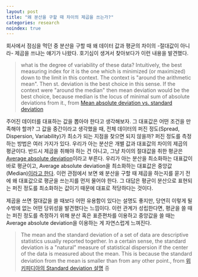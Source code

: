 ```yaml
---
layout: post
title: "왜 분산을 구할 때 차이의 제곱을 쓰는가?"
categories: research
noindex: true
---
```


회사에서 점심을 먹던 중 분산을 구할 때 왜 데이터 값과 평균의 차이의 -절대값이 아니라- 제곱을 쓰냐는 얘기가 나왔다. 호기심이 생겨서 찾아보다가 이런 내용을 발견했다.

> what is the degree of variability of these data? Intuitively, the best measuring index for it is the one which is minimized (or maximized) down to the limit in this context. The context is "around the arithmetic mean". Then st. deviation is the best choice in this sense. If the context were "around the median" then mean deviation would be the best choice, because median is the locus of minimal sum of absolute deviations from it., from [Mean absolute deviation vs. standard deviation](http://stats.stackexchange.com/questions/81986/mean-absolute-deviation-vs-standard-deviation)

주어진 데이터를 대표하는 값을 뽑아야 한다고 생각해보자. 그 대표값은 어떤 조건을 만족해야 할까?<!--more--> 그 값을 중간이라고 생각했을 때, 전체 데이터의 퍼진 정도(Spread, Dispersion, Variability)가 최소가 되는 지점을 찾으면 되지 않을까? 퍼진 정도를 측정하는 방법은 여러 가지가 있다. 우리가 아는 분산은 개별 값과 대표값의 차이의 제곱의 평균이다. 반드시 제곱을 취해야 하는 건 아니고, 그냥 차이의 절대값을 취한 평균은 [Average absolute deviation](http://en.wikipedia.org/wiki/Absolute_deviation#Mean_absolute_deviation_.28MAD.29_.28about_mean.29)이라고 부른다. 우리가 아는 분산을 최소화하는 대표값이 바로 평균이고, Average absolute deviation을 최소화하는 대표값은 중앙값(Median)[이라고 한다](http://en.wikipedia.org/wiki/Central_tendency). 이런 관점에서 보면 왜 분산을 구할 때 제곱을 하는지를 묻기 전에 왜 대표값으로 평균을 쓰는지를 먼저 물어야 한다. 그 대답은 평균이 분산으로 표현되는 퍼진 정도를 최소화하는 값이기 때문에 대표로 적당하다는 것이다.

제곱을 쓰면 절대값을 쓸 때보다 어떤 유용함이 있다는 설명도 좋지만, 당연히 이렇게 될 수밖에 없는 어떤 당위성을 발견했다는 느낌이다. 이런 관계가 성립한다면, 평균을 쓸 때는 퍼진 정도를 측정하기 위해 분산 혹은 표준편차를 이용하고 중앙값을 쓸 때는 Average absolute deviation을 이용하는 게 자연스럽게 느껴진다.

> The mean and the standard deviation of a set of data are descriptive statistics usually reported together. In a certain sense, the standard deviation is a "natural" measure of statistical dispersion if the center of the data is measured about the mean. This is because the standard deviation from the mean is smaller than from any other point., from [위키피디아의 Standard deviation 설명](http://en.wikipedia.org/wiki/Standard_deviation) 중